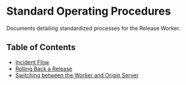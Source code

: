# Standard Operating Procedures

Documents detailing standardized processes for the Release Worker.

## Table of Contents

- [Incident Flow](./incident-flow.md)
- [Rolling Back a Release](./rolling-back-a-release.md)
- [Switching between the Worker and Origin Server](./switch-between-worker-and-origin.md)
